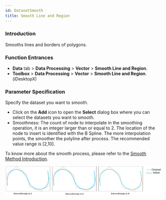 ```yaml
---
id: DatasetSmooth
title: Smooth Line and Region
---
```

### Introduction

Smooths lines and borders of polygons.

### Function Entrances

* **Data** tab > **Data Processing** > **Vector** > **Smooth Line and Region**.
* **Toolbox** > **Data Processing** > **Vector** > **Smooth Line and Region**. (iDesktopX)

### Parameter Specification

Specify the dataset you want to smooth.

  * Click on the **Add** icon to open the **Select** dialog box where you can select the datasets you want to smooth.
  * Smoothness: The count of node to interpolate in the smoothing operation, it is an integer larger than or equal to 2. The location of the node to insert is identified with the B Spline. The more interpolation points, the smoother the polyline after process. The recommended value range is [2,10].

To know more about the smooth process, please refer to the [Smooth Method Introduction](SmoothMeth).

![](img/Smooth.png)  

